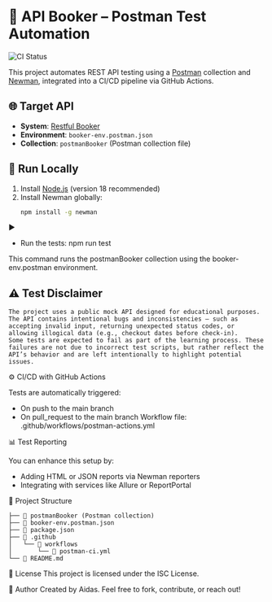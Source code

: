 # 🚀 API Booker – Postman Test Automation

![CI Status](https://github.com/Aidas415/api-booker/actions/workflows/postman-actions.yml/badge.svg)

This project automates REST API testing using a [Postman](https://www.postman.com/) collection and [Newman](https://www.npmjs.com/package/newman), integrated into a CI/CD pipeline via GitHub Actions.

## 🌐 Target API

- **System**: [Restful Booker](https://restful-booker.herokuapp.com)
- **Environment**: `booker-env.postman.json`
- **Collection**: `postmanBooker` (Postman collection file)

## 🧬 Run Locally

1. Install [Node.js](https://nodejs.org/) (version 18 recommended)
2. Install Newman globally:
   ```bash
   npm install -g newman

▶️
- Run the tests:
npm run test

This command runs the postmanBooker collection using the booker-env.postman environment.

## ⚠️ Test Disclaimer

```
The project uses a public mock API designed for educational purposes. The API contains intentional bugs and inconsistencies — such as accepting invalid input, returning unexpected status codes, or allowing illogical data (e.g., checkout dates before check-in).
Some tests are expected to fail as part of the learning process. These failures are not due to incorrect test scripts, but rather reflect the API’s behavior and are left intentionally to highlight potential issues.
```


⚙️ CI/CD with GitHub Actions

Tests are automatically triggered:
- On push to the main branch
- On pull_request to the main branch
Workflow file: .github/workflows/postman-actions.yml

📊 Test Reporting

You can enhance this setup by:
- Adding HTML or JSON reports via Newman reporters
- Integrating with services like Allure or ReportPortal
  
🧩 Project Structure

```
├── 📄 postmanBooker (Postman collection)
├── 📄 booker-env.postman.json
├── 📄 package.json
├── 📁 .github
│   └── 📁 workflows
│       └── 📄 postman-ci.yml
└── 📄 README.md
```

📜 License
This project is licensed under the ISC License.

👤 Author
Created by Aidas.
Feel free to fork, contribute, or reach out!

